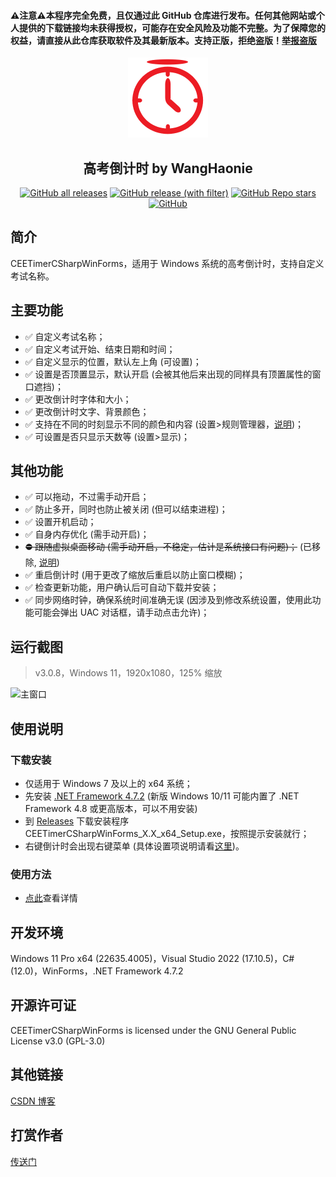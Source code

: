 <h4>⚠️注意⚠️本程序完全免费，且仅通过此 GitHub 仓库进行发布。任何其他网站或个人提供的下载链接均未获得授权，可能存在安全风险及功能不完整。为了保障您的权益，请直接从此仓库获取软件及其最新版本。支持正版，拒绝盗版！<a href="https://github.com/WangHaonie/CEETimerCSharpWinForms/issues/new/choose" target="_blank">举报盗版</a></h4>
<div align="center">
    <img src="https://github.com/WangHaonie/CEETimerCSharpWinForms/blob/main/.github/AppIcon.png?raw=true" height="128px"/>
    <h2>高考倒计时 by WangHaonie</h2>

[![GitHub all releases](https://img.shields.io/github/downloads/WangHaonie/CEETimerCSharpWinForms/total?logo=github&label=%E4%B8%8B%E8%BD%BD%E9%87%8F&color=%23DC67A5)](#) [![GitHub release (with filter)](https://img.shields.io/github/v/release/WangHaonie/CEETimerCSharpWinForms?logo=github&label=%E6%9C%80%E6%96%B0%E7%89%88&color=%23178600)](https://github.com/WangHaonie/CEETimerCSharpWinForms/releases/latest/) [![GitHub Repo stars](https://img.shields.io/github/stars/WangHaonie/CEETimerCSharpWinForms?logo=github&label=Stars&color=%23E5B84E)](#) [![GitHub](https://img.shields.io/github/license/WangHaonie/CEETimerCSharpWinForms?logo=github&label=%E8%AE%B8%E5%8F%AF%E8%AF%81&color=%233C9DF8)](#GPL-3.0-1-ov-file)

</div>

## 简介
CEETimerCSharpWinForms，适用于 Windows 系统的高考倒计时，支持自定义考试名称。
## 主要功能
+ ✅ 自定义考试名称；
+ ✅ 自定义考试开始、结束日期和时间；
+ ✅ 自定义显示的位置，默认左上角 (可设置)；
+ ✅ 设置是否顶置显示，默认开启 (会被其他后来出现的同样具有顶置属性的窗口遮挡)；
+ ✅ 更改倒计时字体和大小；
+ ✅ 更改倒计时文字、背景颜色；
+ ✅ 支持在不同的时刻显示不同的颜色和内容 (设置>规则管理器，[说明](./.github/Manual.md#规则管理器使用说明))；
+ ✅ 可设置是否只显示天数等 (设置>显示)；
## 其他功能
+ ✅ 可以拖动，不过需手动开启；
+ ✅ 防止多开，同时也防止被关闭 (但可以结束进程)；
+ ✅ 设置开机启动；
+ ✅ 自身内存优化 (需手动开启)；
+ ~~⛔ 跟随虚拟桌面移动 (需手动开启，不稳定，估计是系统接口有问题)；~~ (已移除, [说明](./.github/Manual.md#如何显示在所有虚拟桌面上))
+ ✅ 重启倒计时 (用于更改了缩放后重启以防止窗口模糊)；
+ ✅ 检查更新功能，用户确认后可自动下载并安装；
+ ✅ 同步网络时钟，确保系统时间准确无误 (因涉及到修改系统设置，使用此功能可能会弹出 UAC 对话框，请手动点击允许)；
## 运行截图
> v3.0.8，Windows 11，1920x1080，125% 缩放

![主窗口](./Screenshot.png)

## 使用说明
### 下载安装
+ 仅适用于 Windows 7 及以上的 x64 系统；
+ 先安装 [.NET Framework 4.7.2](https://dotnet.microsoft.com/zh-cn/download/dotnet-framework/thank-you/net472-offline-installer) (新版 Windows 10/11 可能内置了 .NET Framework 4.8 或更高版本，可以不用安装)
+ 到 [Releases](https://github.com/WangHaonie/CEETimerCSharpWinForms/releases/latest) 下载安装程序 CEETimerCSharpWinForms_X.X_x64_Setup.exe，按照提示安装就行；
+ 右键倒计时会出现右键菜单 (具体设置项说明请看[这里](#设置界面介绍))。
### 使用方法
+ [点此](./.github/Manual.md)查看详情
## 开发环境
Windows 11 Pro x64 (22635.4005)，Visual Studio 2022 (17.10.5)，C# (12.0)，WinForms，.NET Framework 4.7.2
## 开源许可证
CEETimerCSharpWinForms is licensed under the GNU General Public License v3.0 (GPL-3.0)
## 其他链接
[CSDN 博客](https://blog.csdn.net/WHNdeCSDN/article/details/139425056)
## 打赏作者
[传送门](https://wanghaonie.github.io/reward/reward.jpg)